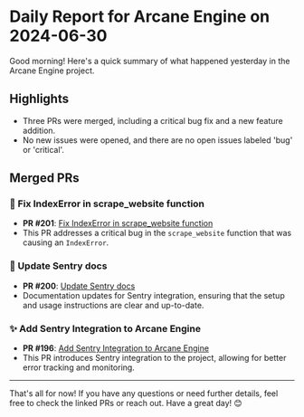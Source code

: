 # Daily Report for Arcane Engine on 2024-06-30

Good morning! Here's a quick summary of what happened yesterday in the Arcane Engine project.

## Highlights
- Three PRs were merged, including a critical bug fix and a new feature addition.
- No new issues were opened, and there are no open issues labeled 'bug' or 'critical'.

## Merged PRs
### 🐛 Fix IndexError in scrape_website function
- **PR #201**: [Fix IndexError in scrape_website function](https://github.com/arc-eng/studio/pull/201)
- This PR addresses a critical bug in the `scrape_website` function that was causing an `IndexError`.

### 📄 Update Sentry docs
- **PR #200**: [Update Sentry docs](https://github.com/arc-eng/studio/pull/200)
- Documentation updates for Sentry integration, ensuring that the setup and usage instructions are clear and up-to-date.

### ✨ Add Sentry Integration to Arcane Engine
- **PR #196**: [Add Sentry Integration to Arcane Engine](https://github.com/arc-eng/studio/pull/196)
- This PR introduces Sentry integration to the project, allowing for better error tracking and monitoring.

---

That's all for now! If you have any questions or need further details, feel free to check the linked PRs or reach out. Have a great day! 😊